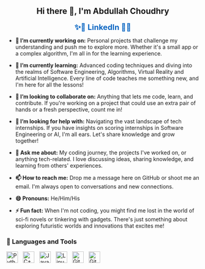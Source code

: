 <h2 align="center"><strong>Hi there 👋, I'm Abdullah Choudhry</strong></h2>
<p align="center"></p>
<p align="center">
  <a href="https://www.linkedin.com/in/abdullah-choudhry-266227273/" target="_blank" style="font-size: 20px; font-weight: bold; color: #0A66C2; text-decoration: none;">✨🔗 LinkedIn 🔗✨</a>
</p>

- **🔭 I’m currently working on:** Personal projects that challenge my understanding
  and push me to explore more. Whether it's a small app or a complex algorithm, I'm
  all in for the learning experience.

- **🌱 I’m currently learning:** Advanced coding techniques and diving into the realms
  of Software Engineering, Algorithms, Virtual Reality and Artificial Intelligence. Every line of code teaches me
  something new, and I'm here for all the lessons!

- **👯 I’m looking to collaborate on:** Anything that lets me code, learn, and
  contribute. If you're working on a project that could use an extra pair of hands
  or a fresh perspective, count me in!

- **🤔 I’m looking for help with:** Navigating the vast landscape of tech internships.
  If you have insights on scoring internships in Software Engineering or AI, I'm all
  ears. Let's share knowledge and grow together!

- **💬 Ask me about:** My coding journey, the projects I've worked on, or anything
  tech-related. I love discussing ideas, sharing knowledge, and learning from others'
  experiences.

- **📫 How to reach me:** Drop me a message here on GitHub or shoot me an email. I'm
  always open to conversations and new connections.

- **😄 Pronouns:** He/Him/His

- **⚡ Fun fact:** When I'm not coding, you might find me lost in the world of sci-fi
  novels or tinkering with gadgets. There's just something about exploring futuristic
  worlds and innovations that excites me!



### 🧰 Languages and Tools

<img align="left" alt="Python" width="30px" style="padding-right:10px;" src="https://cdn.jsdelivr.net/gh/devicons/devicon/icons/python/python-plain.svg" />
<img align="left" alt="C++" width="30px" style="padding-right:10px;" src="https://cdn.jsdelivr.net/gh/devicons/devicon/icons/cplusplus/cplusplus-line.svg" />
<img align="left" alt="Java" width="30px" style="padding-right:10px;" src="https://cdn.jsdelivr.net/gh/devicons/devicon/icons/java/java-original.svg"/>
<img align="left" alt="Linux" width="30px" style="padding-right:10px;" src="https://cdn.jsdelivr.net/gh/devicons/devicon/icons/linux/linux-original.svg" />
<img align="left" alt="Git" width="30px" style="padding-right:10px;" src="https://cdn.jsdelivr.net/gh/devicons/devicon/icons/git/git-original.svg" />
<img align="left" alt="GitHub" width="30px" style="padding-right:10px;" src="https://cdn.jsdelivr.net/gh/devicons/devicon/icons/github/github-original.svg" />



<!--
**Abdullah0x0/Abdullah0x0** is a ✨ _special_ ✨ repository because its `README.md` (this file) appears on your GitHub profile.

Here are some ideas to get you started:

- 🔭 I’m currently working on ...
- 🌱 I’m currently learning ...
- 👯 I’m looking to collaborate on ...
- 🤔 I’m looking for help with ...
- 💬 Ask me about ...
- 📫 How to reach me: ...
- 😄 Pronouns: ...
- ⚡ Fun fact: ...
-->
